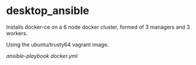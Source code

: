 # desktop_ansible

Installs docker-ce on a 6 node docker cluster, formed of 3 managers and 3 workers.  

Using the ubuntu/trusty64 vagrant image.

_ansible-playbook docker.yml_

